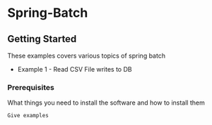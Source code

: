 # Spring-Batch

## Getting Started

These examples covers various topics of spring batch

* Example 1 - Read CSV File writes to DB

### Prerequisites

What things you need to install the software and how to install them

```
Give examples
```
